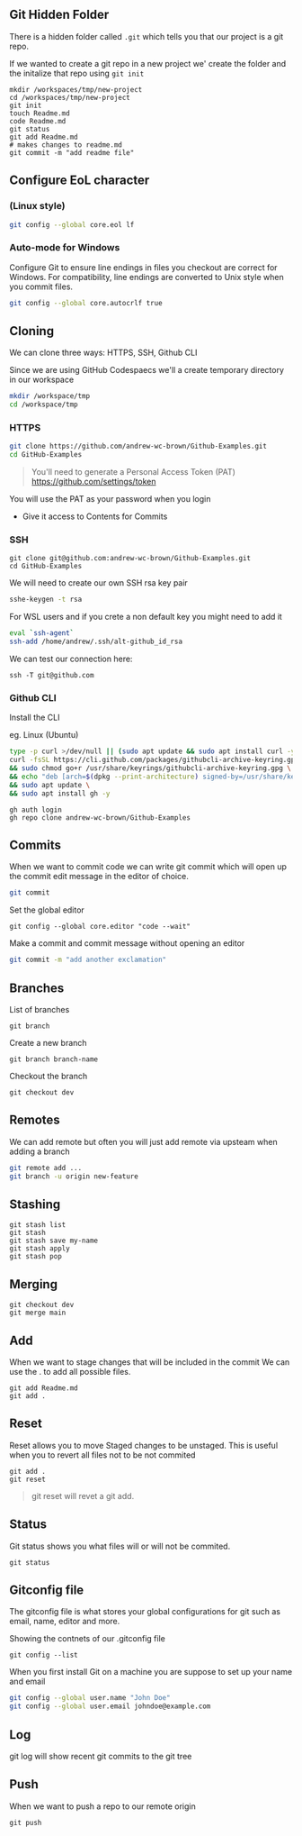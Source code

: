 ## Git Hidden Folder

There is a hidden folder called `.git` which tells you that our project is a git repo.

If we wanted to create a git repo in a new project we' create the folder and the initalize that repo using `git init`

```
mkdir /workspaces/tmp/new-project
cd /workspaces/tmp/new-project
git init
touch Readme.md
code Readme.md
git status
git add Readme.md
# makes changes to readme.md
git commit -m "add readme file"
```

## Configure EoL character 

### (Linux style)

```sh
git config --global core.eol lf
```

### Auto-mode for Windows
Configure Git to ensure line endings in files you checkout are correct for Windows.
For compatibility, line endings are converted to Unix style when you commit files.

```sh
git config --global core.autocrlf true
```

## Cloning

We can clone three ways: HTTPS, SSH, Github CLI

Since we are using GitHub Codespaecs we'll a create temporary directory in our workspace

```sh
mkdir /workspace/tmp
cd /workspace/tmp
```


### HTTPS

```sh
git clone https://github.com/andrew-wc-brown/Github-Examples.git
cd GitHub-Examples
```

> You'll need to generate a Personal Access Token (PAT)
https://github.com/settings/token

You will use the PAT as your password when you login

- Give it access to Contents for Commits

### SSH

```ssh
git clone git@github.com:andrew-wc-brown/Github-Examples.git
cd GitHub-Examples
```

We will need to create our own SSH rsa key pair

```sh
sshe-keygen -t rsa
```

For WSL users and if you crete a non default key you might need to add it

```sh
eval `ssh-agent`
ssh-add /home/andrew/.ssh/alt-github_id_rsa
```

We can test our connection here:
```
ssh -T git@github.com
```

### Github CLI

Install the CLI

eg. Linux (Ubuntu)

```sh
type -p curl >/dev/null || (sudo apt update && sudo apt install curl -y)
curl -fsSL https://cli.github.com/packages/githubcli-archive-keyring.gpg | sudo dd of=/usr/share/keyrings/githubcli-archive-keyring.gpg \
&& sudo chmod go+r /usr/share/keyrings/githubcli-archive-keyring.gpg \
&& echo "deb [arch=$(dpkg --print-architecture) signed-by=/usr/share/keyrings/githubcli-archive-keyring.gpg] https://cli.github.com/packages stable main" | sudo tee /etc/apt/sources.list.d/github-cli.list > /dev/null \
&& sudo apt update \
&& sudo apt install gh -y
```

```
gh auth login
gh repo clone andrew-wc-brown/Github-Examples
```

## Commits


When we want to commit code we can write git commit which will open up the commit edit message in the editor of choice.

```sh
git commit
```

Set the global editor
```
git config --global core.editor "code --wait"
```

Make a commit and commit message without opening an editor
```sh
git commit -m "add another exclamation"
```

## Branches

List of branches

```
git branch
```

Create a new branch
```
git branch branch-name
```

Checkout the branch

```
git checkout dev
```


## Remotes

We can add remote but often you will just add remote via upsteam when adding a branch

```sh
git remote add ...
git branch -u origin new-feature
```

## Stashing

```
git stash list
git stash
git stash save my-name
git stash apply
git stash pop
```

## Merging

```
git checkout dev
git merge main
```

## Add

When we want to stage changes that will be included in the commit
We can use the . to add all possible files.

```
git add Readme.md
git add .
```

## Reset

Reset allows you to move Staged changes to be unstaged.
This is useful when you to revert all files not to be not commited

```
git add .
git reset
```

> git reset will revet a git add. 

## Status

Git status shows you what files will or will not be commited.

```
git status
```

## Gitconfig file

The gitconfig file is what stores your global configurations for git such as email, name, editor and more.

Showing the contnets of our .gitconfig file
```
git config --list
```

When you first install Git on a machine you are suppose to set up your name and email

```sh
git config --global user.name "John Doe"
git config --global user.email johndoe@example.com
```

## Log

git log will show recent git commits to the git tree

## Push

When we want to push a repo to our remote origin

```
git push
```